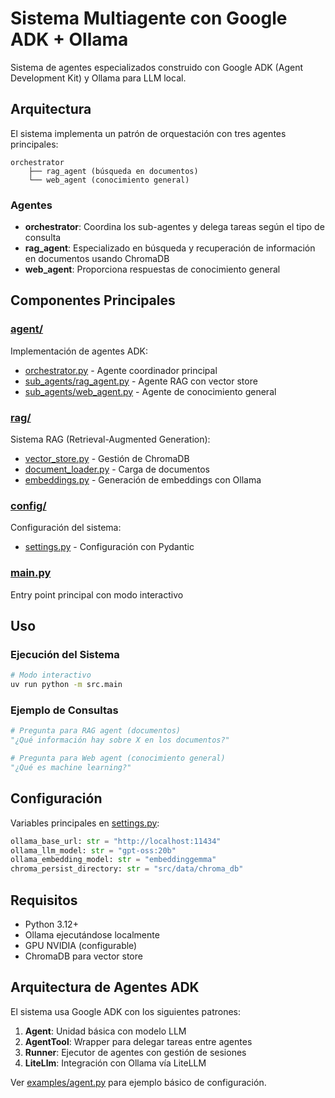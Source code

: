 # Sistema Multiagente con Google ADK + Ollama

Sistema de agentes especializados construido con Google ADK (Agent Development Kit) y Ollama para LLM local.

## Arquitectura

El sistema implementa un patrón de orquestación con tres agentes principales:

```
orchestrator
    ├── rag_agent (búsqueda en documentos)
    └── web_agent (conocimiento general)
```

### Agentes

- **orchestrator**: Coordina los sub-agentes y delega tareas según el tipo de consulta
- **rag_agent**: Especializado en búsqueda y recuperación de información en documentos usando ChromaDB
- **web_agent**: Proporciona respuestas de conocimiento general

## Componentes Principales

### [agent/](agent/)
Implementación de agentes ADK:
- [orchestrator.py](agent/orchestrator.py:14) - Agente coordinador principal
- [sub_agents/rag_agent.py](agent/sub_agents/rag_agent.py:14) - Agente RAG con vector store
- [sub_agents/web_agent.py](agent/sub_agents/web_agent.py:13) - Agente de conocimiento general

### [rag/](rag/)
Sistema RAG (Retrieval-Augmented Generation):
- [vector_store.py](rag/vector_store.py) - Gestión de ChromaDB
- [document_loader.py](rag/document_loader.py) - Carga de documentos
- [embeddings.py](rag/embeddings.py) - Generación de embeddings con Ollama

### [config/](config/)
Configuración del sistema:
- [settings.py](config/settings.py:13) - Configuración con Pydantic

### [main.py](main.py:24)
Entry point principal con modo interactivo

## Uso

### Ejecución del Sistema

```bash
# Modo interactivo
uv run python -m src.main
```

### Ejemplo de Consultas

```python
# Pregunta para RAG agent (documentos)
"¿Qué información hay sobre X en los documentos?"

# Pregunta para Web agent (conocimiento general)
"¿Qué es machine learning?"
```

## Configuración

Variables principales en [settings.py](config/settings.py):

```python
ollama_base_url: str = "http://localhost:11434"
ollama_llm_model: str = "gpt-oss:20b"
ollama_embedding_model: str = "embeddinggemma"
chroma_persist_directory: str = "src/data/chroma_db"
```

## Requisitos

- Python 3.12+
- Ollama ejecutándose localmente
- GPU NVIDIA (configurable)
- ChromaDB para vector store

## Arquitectura de Agentes ADK

El sistema usa Google ADK con los siguientes patrones:

1. **Agent**: Unidad básica con modelo LLM
2. **AgentTool**: Wrapper para delegar tareas entre agentes
3. **Runner**: Ejecutor de agentes con gestión de sesiones
4. **LiteLlm**: Integración con Ollama vía LiteLLM

Ver [examples/agent.py](../examples/agent.py:3) para ejemplo básico de configuración.
